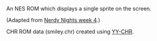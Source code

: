 An NES ROM which displays a single sprite on the screen.

(Adapted from [Nerdy Nights week 4](http://nintendoage.com/forum/messageview.cfm?catid=22&threadid=6082).)

CHR ROM data (smiley.chr) created using [YY-CHR](https://www.romhacking.net/utilities/119/).
